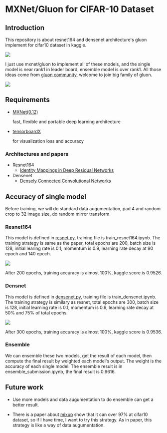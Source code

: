 # MXNet/Gluon for CIFAR-10 Dataset
## Introduction

This repository is about resnet164 and densenet architecture's gluon implement for cifar10 dataset in kaggle.

![](https://ws4.sinaimg.cn/large/006tKfTcly1fl9tro18vxj30m80ai0ue.jpg)

I just use mxnet/gluon to implement all of these models, and the single model is near rank1 in leader board, ensemble model is over rank1. All those ideas come from [gluon community](https://discuss.gluon.ai/t/topic/1545/451), welcome to join big family of gluon.

![](https://ws2.sinaimg.cn/large/006tKfTcly1fl9sytts8ej30qm05gwf0.jpg)



## Requirements

- [MXNet(0.12)](https://mxnet.incubator.apache.org/versions/master/) 

  fast, flexible and portable deep learning architecture

- [tensorboardX](https://github.com/lanpa/tensorboard-pytorch) 

  for visualization loss and accuracy

### Architectures and papers

- Resnet164
  - [Identity Mappings in Deep Residual Networks](https://pdfs.semanticscholar.org/912e/bc25b50775e726b18dcc768acfe553158b83.pdf)
- Densenet
  - [Densely Connected Convolutional Networks](http://openaccess.thecvf.com/content_cvpr_2017/papers/Huang_Densely_Connected_Convolutional_CVPR_2017_paper.pdf)



## Accuracy of single model

Before training, we will do standard data augumentation, pad 4 and random crop to 32 image size, do random mirror transform. 

### Resnet164

This model is defined in [resnet.py](https://github.com/SherlockLiao/cifar10-gluon/blob/master/resnet.py), training file is train_resnet164.ipynb. The training strategy is same as the paper, total epochs are 200, batch size is 128, initial learing rate is 0.1, momentum is 0.9, learning rate decay at 90 epoch and 140 epoch.

![](https://ws3.sinaimg.cn/large/006tKfTcly1fl9t9cljgcj30jk070gm6.jpg)

After 200 epochs, training accuracy is almost 100%, kaggle score is 0.9526.

### Densnet

This model is defined in [densenet.py](https://github.com/SherlockLiao/cifar10-gluon/blob/master/densenet.py), training file is train_densenet.ipynb. The training strategy is similary as resnet, total epochs are 300, batch size is 128, initial learning rate is 0.1, momentum is 0.9, learning rate decay at 50% and 75% of total epochs.

![](https://ws3.sinaimg.cn/large/006tKfTcly1fl9t9e7a3pj30jb05rwez.jpg)

After 300 epochs, training accuracy is almost 100%, kaggle score is 0.9536.



### Ensemble

We can ensemble these two models, get the result of each model, then compute the final result by weighted each model's output. The weight is the accuracy of each single model. The ensemble result is in ensemble_submission.ipynb, the final result is 0.9616.



## Future work

- Use more models and data augumentation to do ensemble can get a better result.


- There is a paper about [mixup](https://arxiv.org/pdf/1710.09412.pdf) show that it can over 97% at cifar10 dataset, so if I have time, I want to try this strategy. As in paper, this strategy is like a way of data augumentation.